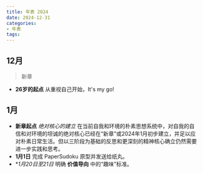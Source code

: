 ```yaml
---
title: 年表 2024
date: 2024-12-31
categories:
- 年表
tags:
---
```


## 12月

> 新章

- **26岁的起点** 从重视自己开始，It's my go!

## 1月

- **新章起点** *绝对核心的建立* 在当前自我和环境的朴素思想系统中，对自我的自信和对环境的坦诚的绝对核心已经在“新章”或2024年1月初步建立，并足以应对朴素日常生活。但以三阶段为基础的反思和更深刻的精神核心确立仍然需要进一步实践和思考。
- **1月1日** 完成 PaperSudoku 原型并发送给纸丸。
- **1月20日至21日* 明确 **价值导向** 中的“趣味”标准。
